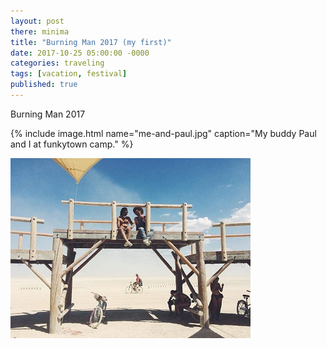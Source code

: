 ```yaml
---
layout: post
there: minima
title: "Burning Man 2017 (my first)"
date: 2017-10-25 05:00:00 -0000
categories: traveling
tags: [vacation, festival]
published: true
---
```



Burning Man 2017

{% include image.html name="me-and-paul.jpg" caption="My buddy Paul and I at funkytown camp." %}

![me-and-paul.jpg](/assets/post-images/2017-10-25-burning-man-2017-my-first/me-and-paul.jpg)
